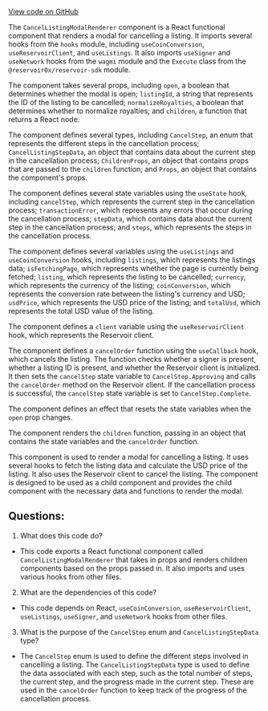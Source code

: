 [View code on GitHub](zoo-labs/zoo/blob/master/ui/src/modal/cancelListing/CancelListingModalRenderer.tsx)

The `CancelListingModalRenderer` component is a React functional component that renders a modal for cancelling a listing. It imports several hooks from the `hooks` module, including `useCoinConversion`, `useReservoirClient`, and `useListings`. It also imports `useSigner` and `useNetwork` hooks from the `wagmi` module and the `Execute` class from the `@reservoir0x/reservoir-sdk` module.

The component takes several props, including `open`, a boolean that determines whether the modal is open; `listingId`, a string that represents the ID of the listing to be cancelled; `normalizeRoyalties`, a boolean that determines whether to normalize royalties; and `children`, a function that returns a React node.

The component defines several types, including `CancelStep`, an enum that represents the different steps in the cancellation process; `CancelListingStepData`, an object that contains data about the current step in the cancellation process; `ChildrenProps`, an object that contains props that are passed to the `children` function; and `Props`, an object that contains the component's props.

The component defines several state variables using the `useState` hook, including `cancelStep`, which represents the current step in the cancellation process; `transactionError`, which represents any errors that occur during the cancellation process; `stepData`, which contains data about the current step in the cancellation process; and `steps`, which represents the steps in the cancellation process.

The component defines several variables using the `useListings` and `useCoinConversion` hooks, including `listings`, which represents the listings data; `isFetchingPage`, which represents whether the page is currently being fetched; `listing`, which represents the listing to be cancelled; `currency`, which represents the currency of the listing; `coinConversion`, which represents the conversion rate between the listing's currency and USD; `usdPrice`, which represents the USD price of the listing; and `totalUsd`, which represents the total USD value of the listing.

The component defines a `client` variable using the `useReservoirClient` hook, which represents the Reservoir client.

The component defines a `cancelOrder` function using the `useCallback` hook, which cancels the listing. The function checks whether a signer is present, whether a listing ID is present, and whether the Reservoir client is initialized. It then sets the `cancelStep` state variable to `CancelStep.Approving` and calls the `cancelOrder` method on the Reservoir client. If the cancellation process is successful, the `cancelStep` state variable is set to `CancelStep.Complete`.

The component defines an effect that resets the state variables when the `open` prop changes.

The component renders the `children` function, passing in an object that contains the state variables and the `cancelOrder` function.

This component is used to render a modal for cancelling a listing. It uses several hooks to fetch the listing data and calculate the USD price of the listing. It also uses the Reservoir client to cancel the listing. The component is designed to be used as a child component and provides the child component with the necessary data and functions to render the modal.
## Questions: 
 1. What does this code do?
- This code exports a React functional component called `CancelListingModalRenderer` that takes in props and renders children components based on the props passed in. It also imports and uses various hooks from other files.

2. What are the dependencies of this code?
- This code depends on React, `useCoinConversion`, `useReservoirClient`, `useListings`, `useSigner`, and `useNetwork` hooks from other files.

3. What is the purpose of the `CancelStep` enum and `CancelListingStepData` type?
- The `CancelStep` enum is used to define the different steps involved in cancelling a listing. The `CancelListingStepData` type is used to define the data associated with each step, such as the total number of steps, the current step, and the progress made in the current step. These are used in the `cancelOrder` function to keep track of the progress of the cancellation process.